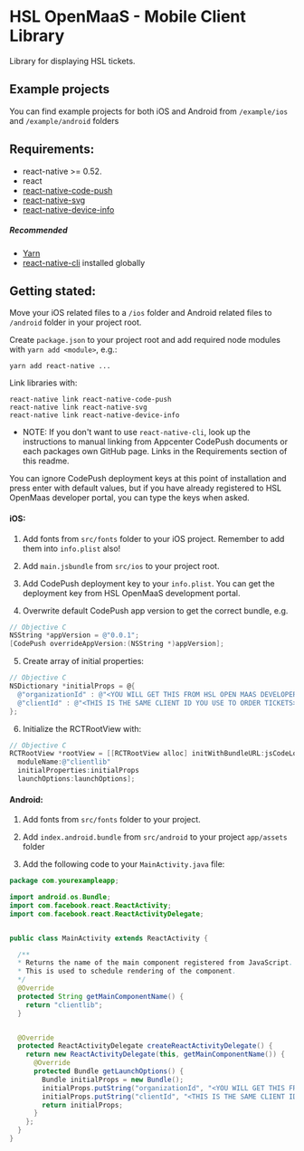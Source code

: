 # HSL OpenMaaS - Mobile Client Library

Library for displaying HSL tickets.

## Example projects

You can find example projects for both iOS and Android from `/example/ios` and `/example/android` folders

## Requirements:
  - react-native >= 0.52.
  - react
  - [react-native-code-push](https://docs.microsoft.com/en-us/appcenter/distribution/codepush/react-native#getting-started)
  - [react-native-svg](https://github.com/react-native-community/react-native-svg)
  - [react-native-device-info](https://github.com/rebeccahughes/react-native-device-info)

  ##### Recommended
  - [Yarn](https://yarnpkg.com/lang/en/)
  - [react-native-cli](https://www.npmjs.com/package/react-native-cli) installed globally

## Getting stated:

Move your iOS related files to a `/ios` folder and Android related files to `/android` folder in your project root.

Create `package.json` to your project root and add required node modules with `yarn add <module>`, e.g.:
```
yarn add react-native ...
``` 

Link libraries with:
```
react-native link react-native-code-push
react-native link react-native-svg
react-native link react-native-device-info
```
* NOTE: If you don't want to use `react-native-cli`, look up the instructions to manual linking from Appcenter CodePush documents or each packages own GitHub page. Links in the Requirements section of this readme.

You can ignore CodePush deployment keys at this point of installation and press enter with default values, but if you have already registered to HSL OpenMaas developer portal, you can type the keys when asked.

#### iOS:
  1. Add fonts from `src/fonts` folder to your iOS project. Remember to add them into `info.plist` also!

  2. Add `main.jsbundle` from `src/ios` to your project root.

  3. Add CodePush deployment key to your `info.plist`. You can get the deployment key from HSL OpenMaaS development portal.

  4. Overwrite default CodePush app version to get the correct bundle, e.g.
  ```objectivec
  // Objective C
  NSString *appVersion = @"0.0.1";
  [CodePush overrideAppVersion:(NSString *)appVersion];
  ```

  5. Create array of initial properties:
  ```objectivec
  // Objective C
  NSDictionary *initialProps = @{
    @"organizationId" : @"<YOU WILL GET THIS FROM HSL OPEN MAAS DEVELOPER PORTAL AFTER REGISTERING>",
    @"clientId" : @"<THIS IS THE SAME CLIENT ID YOU USE TO ORDER TICKETS>",
  };
  ```

  6. Initialize the RCTRootView with:
  ```objectivec
  // Objective C
  RCTRootView *rootView = [[RCTRootView alloc] initWithBundleURL:jsCodeLocation
    moduleName:@"clientlib"
    initialProperties:initialProps
    launchOptions:launchOptions];
  ```

#### Android:
  1. Add fonts from `src/fonts` folder to your project.

  2. Add `index.android.bundle` from `src/android` to your project `app/assets` folder

  3. Add the following code to your `MainActivity.java` file:
  ```java
  package com.yourexampleapp;

  import android.os.Bundle;
  import com.facebook.react.ReactActivity;
  import com.facebook.react.ReactActivityDelegate;


  public class MainActivity extends ReactActivity {

    /**
    * Returns the name of the main component registered from JavaScript.
    * This is used to schedule rendering of the component.
    */
    @Override
    protected String getMainComponentName() {
      return "clientlib";
    }


    @Override
    protected ReactActivityDelegate createReactActivityDelegate() {
      return new ReactActivityDelegate(this, getMainComponentName()) {
        @Override
        protected Bundle getLaunchOptions() {
          Bundle initialProps = new Bundle();
          initialProps.putString("organizationId", "<YOU WILL GET THIS FROM HSL OPEN MAAS DEVELOPER PORTAL AFTER REGISTERING>");
          initialProps.putString("clientId", "<THIS IS THE SAME CLIENT ID YOU USE TO ORDER TICKETS>");
          return initialProps;
        }
      };
    }
  }
  ```
